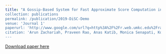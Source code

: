 ```yaml
---
title: "A Gossip-Based System for Fast Approximate Score Computation in Multinomial Bayesian Networks
collection: publications
permalink: /publication/2019-DiSC-Demo
venue: 'Journal 1'
paperurl: 'http://www.google.com/url?q=http%3A%2F%2Fr.web.umkc.edu%2Fraopr%2FDiSC-Demo-ICDE-2019.pdf&sa=D&sntz=1&usg=AFQjCNEkYnLQ2O9lmPUSUzbLUwh1Ha_3WQ'
citation: 'Arun Zachariah, Praveen Rao, Anas Katib, Monica Senapati, Kobus Barnard - &quot;A Gossip-Based System for Fast Approximate Score Computation in Multinomial Bayesian Networks.&quot; <i>In the 35th IEEE International Conference on Data Engineering (ICDE), pages 1968-1971, Macau, China, 2019.</i>. 1(1).'
---
```

[Download paper here](http://academicpages.github.io/files/paper1.pdf)